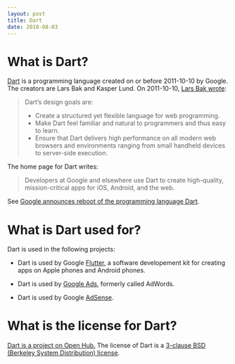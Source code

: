 ```yaml
---
layout: post
title: Dart
date: 2018-08-03
---
```


# What is Dart?

[Dart](https://www.dartlang.org/) is a programming language created on or before 2011-10-10 by Google. The creators are Lars Bak and Kasper Lund. On 2011-10-10, [Lars Bak wrote](https://googlecode.blogspot.com/2011/10/dart-language-for-structured-web.html):

> Dart’s design goals are:
>
> * Create a structured yet flexible language for web programming.
> * Make Dart feel familiar and natural to programmers and thus easy to learn.
> * Ensure that Dart delivers high performance on all modern web browsers and environments ranging from small handheld devices to server-side execution.

The home page for Dart writes: 

> Developers at Google and elsewhere use Dart to create high-quality, mission-critical apps for iOS, Android, and the web.

See [Google announces reboot of the programming language Dart](https://sdtimes.com/webdev/google-announces-reboot-programming-language-dart/).

# What is Dart used for?

Dart is used in the following projects:

* Dart is used by Google [Flutter](https://flutter.io/), a software developement kit for creating apps on Apple phones and Android phones.

* Dart is used by [Google Ads](https://ads.google.com/home/#?modal_active=none), formerly called AdWords.

* Dart is used by Google [AdSense](https://www.google.com/adsense/start/#/?modal_active=none).

# What is the license for Dart?

[Dart is a project on Open Hub.](https://www.openhub.net/p/dartlang) The license of Dart is a [3-clause BSD (Berkeley System Distribution) license](https://www.openhub.net/licenses/BSD-3-Clause).
